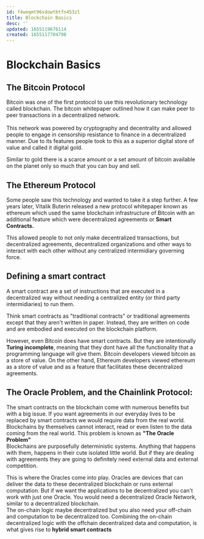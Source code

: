 ```yaml
---
id: f4weqmt96sdowtbtfn453zl
title: Blockchain Basics
desc: ''
updated: 1655119676114
created: 1655117704798
---
```


# Blockchain Basics
## The Bitcoin Protocol
Bitcoin was one of the first protocol to use this revolutionary technology called blockchain. 
The bitcoin whitepaper outlined how it can make peer to peer transactions in a decentralized network. 
<br><br>
This network was powered by cryptography and decentrality and allowed people to engage in censorship resistance to finance in a decentralized manner. Due to its features people took to this as a superior digital store of value and called it digital gold. 

Similar to gold there is a scarce amount or a set amount of bitcoin available on the planet only so much that you can buy and sell.  

## The Ethereum Protocol
Some people saw this technology and wanted to take it a step further. A few years later, Vitalik Buterin released a new protocol whitepaper known as ethereum which used the same blockchain infrastructure of Bitcoin with an additional feature which were decentralized agreements or **Smart Contracts.**

This allowed people to not only make decentralized transactions, but decentralized agreements, decentralized organizations and other ways to interact with each other without any centralized intermidiary governing force. 

## Defining a smart contract
A smart contract are a set of instructions that are executed in a decentralized way without needing a centralized entity (or third party intermidiaries) to run them.

Think smart contracts as "traditional contracts" or traditional agreements except that they aren't written in paper. Instead, they are written on code and are embodied and executed on the blockchain platform. 

However, even Bitcoin does have smart contracts. But they are intentionally **Turing incomplete**, meaning that they dont have all the functionality that a programming language will give them. Bitcoin developers viewed bitcoin as a store of value. On the other hand, Ethereum developers viewed ethereum as a store of value and as a feature that facilitates these decentralized agreements.
<br>

## The Oracle Problem, and the Chainlink Protocol:
The smart contracts on the blockchain come with numerous benefits but with a big issue. If you want agreements in our everyday lives to be replaced by smart contracts we would require data from the real world. Blockchains by themselves cannot interact, read or even listen to the data coming from the real world. This problem is known as **"The Oracle Problem"** 
<br>
Blockchains are purposefully deterministic systems. Anything that happens with them, happens in their cute isolated little world. But if they are dealing with agreements they are going to definitely need external data and external competition. 

This is where the Oracles come into play. Oracles are devices that can deliver the data to these decentralized blockchain or runs external computation. But if we want the applications to be decentralized you can't work with just one Oracle. You would need a decentralized Oracle Network, similar to a decentralized blockchain. 
<br>
The on-chain logic maybe decentralized but you also need your off-chain and computation to be decentralized too.
Combining the on-chain decentralized logic with the offchain decentralized data and computation, is what gives rise to **hybrid smart contracts** 
 
